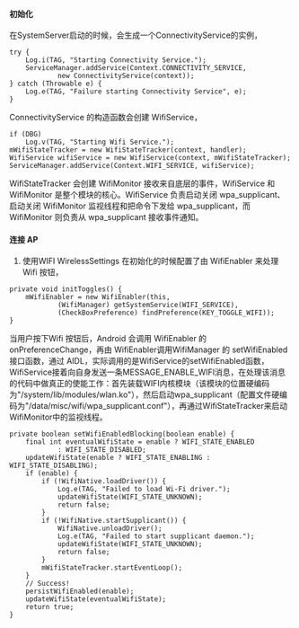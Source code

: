#### 初始化
在SystemServer启动的时候，会生成一个ConnectivityService的实例，
```  
try {
	Log.i(TAG, "Starting Connectivity Service.");
	ServiceManager.addService(Context.CONNECTIVITY_SERVICE,
			new ConnectivityService(context));
} catch (Throwable e) {
	Log.e(TAG, "Failure starting Connectivity Service", e);
}
```
ConnectivityService 的构造函数会创建 WifiService，
```  
if (DBG)
	Log.v(TAG, "Starting Wifi Service.");
mWifiStateTracker = new WifiStateTracker(context, handler);
WifiService wifiService = new WifiService(context, mWifiStateTracker);
ServiceManager.addService(Context.WIFI_SERVICE, wifiService);
```
WifiStateTracker 会创建 WifiMonitor 接收来自底层的事件，WifiService 和 WifiMonitor 是整个模块的核心。WifiService 负责启动关闭 wpa_supplicant、启动关闭 WifiMonitor 监视线程和把命令下发给 wpa_supplicant，而 WifiMonitor 则负责从 wpa_supplicant 接收事件通知。
#### 连接 AP
1. 使用WIFI
WirelessSettings 在初始化的时候配置了由 WifiEnabler 来处理 Wifi 按钮，
```  
private void initToggles() {
	mWifiEnabler = new WifiEnabler(this,
			(WifiManager) getSystemService(WIFI_SERVICE),
			(CheckBoxPreference) findPreference(KEY_TOGGLE_WIFI));
}
```
当用户按下Wifi 按钮后，Android 会调用 WifiEnabler 的 onPreferenceChange，再由 WifiEnabler调用WifiManager 的 setWifiEnabled 接口函数，通过 AIDL，实际调用的是WifiService的setWifiEnabled函数，WifiService接着向自身发送一条MESSAGE_ENABLE_WIFI消息，在处理该消息的代码中做真正的使能工作：首先装载WIFI内核模块（该模块的位置硬编码为"/system/lib/modules/wlan.ko"），然后启动wpa_supplicant（配置文件硬编码为"/data/misc/wifi/wpa_supplicant.conf"），再通过WifiStateTracker来启动WifiMonitor中的监视线程。
```  
private boolean setWifiEnabledBlocking(boolean enable) {
	final int eventualWifiState = enable ? WIFI_STATE_ENABLED
			: WIFI_STATE_DISABLED;
	updateWifiState(enable ? WIFI_STATE_ENABLING : WIFI_STATE_DISABLING);
	if (enable) {
		if (!WifiNative.loadDriver()) {
			Log.e(TAG, "Failed to load Wi-Fi driver.");
			updateWifiState(WIFI_STATE_UNKNOWN);
			return false;
		}
		if (!WifiNative.startSupplicant()) {
			WifiNative.unloadDriver();
			Log.e(TAG, "Failed to start supplicant daemon.");
			updateWifiState(WIFI_STATE_UNKNOWN);
			return false;
		}
		mWifiStateTracker.startEventLoop();
	}
	// Success!
	persistWifiEnabled(enable);
	updateWifiState(eventualWifiState);
	return true;
}	
```